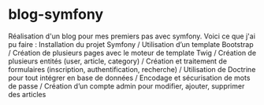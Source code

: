 # blog-symfony
Réalisation d'un blog pour mes premiers pas avec symfony.
Voici ce que j'ai pu faire : 
Installation du projet Symfony / Utilisation d’un template Bootstrap / Création de plusieurs pages avec le moteur de template Twig /
Création de plusieurs entités (user, article, category) / Création et traitement de formulaires (inscription, authentification, recherche) /
Utilisation de Doctrine pour tout intégrer en base de données / Encodage et sécurisation de mots de passe /
Création d’un compte admin pour modifier, ajouter, supprimer des articles
